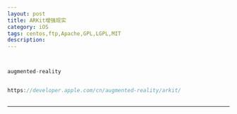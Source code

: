 ```yaml
---
layout: post
title: ARKit增强现实
category: iOS
tags: centos,ftp,Apache,GPL,LGPL,MIT
description: 
---
```


```javascript


augmented-reality


https://developer.apple.com/cn/augmented-reality/arkit/



```



---

